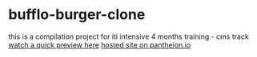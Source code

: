 # bufflo-burger-clone
this is a compilation project for iti intensive 4 months training  - cms track
[watch a quick preview here](https://youtu.be/9GPdvOJG6lg)
[hosted site on pantheion.io](https://dev-baflfoburger.pantheonsite.io/)


